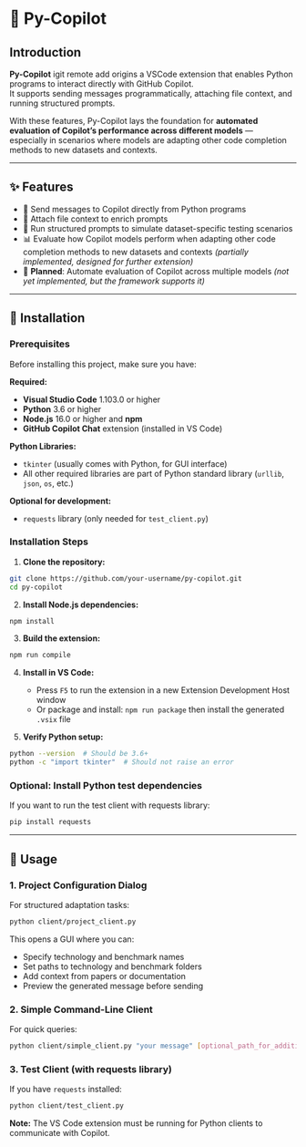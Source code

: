 # 🤖 Py-Copilot

## Introduction
**Py-Copilot** igit remote add origins a VSCode extension that enables Python programs to interact directly with GitHub Copilot.  
It supports sending messages programmatically, attaching file context, and running structured prompts.  

With these features, Py-Copilot lays the foundation for **automated evaluation of Copilot’s performance across different models** —  
especially in scenarios where models are adapting other code completion methods to new datasets and contexts.

---

## ✨ Features
- 📩 Send messages to Copilot directly from Python programs  
- 📎 Attach file context to enrich prompts  
- 🔄 Run structured prompts to simulate dataset-specific testing scenarios  
- 📊 Evaluate how Copilot models perform when adapting other code completion methods to new datasets and contexts *(partially implemented, designed for further extension)*    
- 🧪 **Planned**: Automate evaluation of Copilot across multiple models *(not yet implemented, but the framework supports it)*

---

## 🚀 Installation

### Prerequisites
Before installing this project, make sure you have:

**Required:**
- **Visual Studio Code** 1.103.0 or higher
- **Python** 3.6 or higher 
- **Node.js** 16.0 or higher and **npm**
- **GitHub Copilot Chat** extension (installed in VS Code)

**Python Libraries:**
- `tkinter` (usually comes with Python, for GUI interface)
- All other required libraries are part of Python standard library (`urllib`, `json`, `os`, etc.)

**Optional for development:**
- `requests` library (only needed for `test_client.py`)

### Installation Steps

1. **Clone the repository:**
```bash
git clone https://github.com/your-username/py-copilot.git
cd py-copilot
```

2. **Install Node.js dependencies:**
```bash
npm install
```

3. **Build the extension:**
```bash
npm run compile
```

4. **Install in VS Code:**
   - Press `F5` to run the extension in a new Extension Development Host window
   - Or package and install: `npm run package` then install the generated `.vsix` file

5. **Verify Python setup:**
```bash
python --version  # Should be 3.6+
python -c "import tkinter"  # Should not raise an error
```

### Optional: Install Python test dependencies
If you want to run the test client with requests library:
```bash
pip install requests
```

---

## 📖 Usage

### 1. Project Configuration Dialog
For structured adaptation tasks:
```bash
python client/project_client.py
```
This opens a GUI where you can:
- Specify technology and benchmark names
- Set paths to technology and benchmark folders  
- Add context from papers or documentation
- Preview the generated message before sending

### 2. Simple Command-Line Client
For quick queries:
```bash
python client/simple_client.py "your message" [optional_path_for_additional_file]
```

### 3. Test Client (with requests library)
If you have `requests` installed:
```bash
python client/test_client.py
```

**Note:** The VS Code extension must be running for Python clients to communicate with Copilot.
